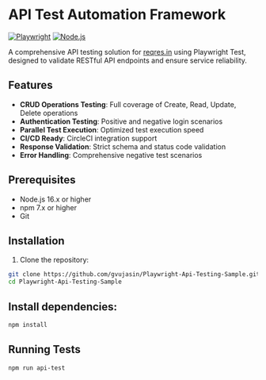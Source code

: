 # API Test Automation Framework

[![Playwright](https://img.shields.io/badge/Playwright-2.3.0-blue?logo=playwright)](https://playwright.dev)
[![Node.js](https://img.shields.io/badge/Node.js-16.x-green?logo=node.js)](https://nodejs.org)

A comprehensive API testing solution for [reqres.in](https://reqres.in) using Playwright Test, designed to validate RESTful API endpoints and ensure service reliability.

## Features

- **CRUD Operations Testing**: Full coverage of Create, Read, Update, Delete operations
- **Authentication Testing**: Positive and negative login scenarios
- **Parallel Test Execution**: Optimized test execution speed
- **CI/CD Ready**: CircleCI integration support
- **Response Validation**: Strict schema and status code validation
- **Error Handling**: Comprehensive negative test scenarios

## Prerequisites

- Node.js 16.x or higher
- npm 7.x or higher
- Git

## Installation

1. Clone the repository:
```bash
git clone https://github.com/gvujasin/Playwright-Api-Testing-Sample.git
cd Playwright-Api-Testing-Sample
```
## Install dependencies:
```bash
npm install
```

## Running Tests
```bash
npm run api-test
```
